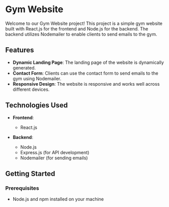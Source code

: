 # Gym Website

Welcome to our Gym Website project! This project is a simple gym website built with React.js for the frontend and Node.js for the backend. The backend utilizes Nodemailer to enable clients to send emails to the gym.

## Features

- **Dynamic Landing Page**: The landing page of the website is dynamically generated.
- **Contact Form**: Clients can use the contact form to send emails to the gym using Nodemailer.
- **Responsive Design**: The website is responsive and works well across different devices.

## Technologies Used

- **Frontend**:
  - React.js
  
- **Backend**:
  - Node.js
  - Express.js (for API development)
  - Nodemailer (for sending emails)
  
## Getting Started

### Prerequisites

- Node.js and npm installed on your machine
